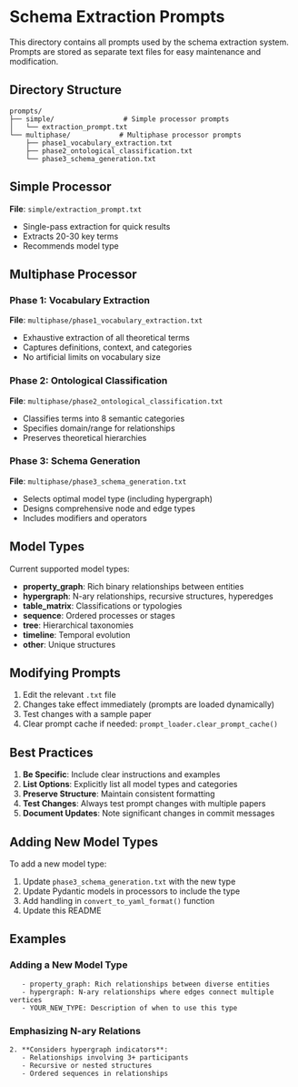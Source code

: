 # Schema Extraction Prompts

This directory contains all prompts used by the schema extraction system. Prompts are stored as separate text files for easy maintenance and modification.

## Directory Structure

```
prompts/
├── simple/                 # Simple processor prompts
│   └── extraction_prompt.txt
└── multiphase/            # Multiphase processor prompts
    ├── phase1_vocabulary_extraction.txt
    ├── phase2_ontological_classification.txt
    └── phase3_schema_generation.txt
```

## Simple Processor

**File**: `simple/extraction_prompt.txt`
- Single-pass extraction for quick results
- Extracts 20-30 key terms
- Recommends model type

## Multiphase Processor

### Phase 1: Vocabulary Extraction
**File**: `multiphase/phase1_vocabulary_extraction.txt`
- Exhaustive extraction of all theoretical terms
- Captures definitions, context, and categories
- No artificial limits on vocabulary size

### Phase 2: Ontological Classification  
**File**: `multiphase/phase2_ontological_classification.txt`
- Classifies terms into 8 semantic categories
- Specifies domain/range for relationships
- Preserves theoretical hierarchies

### Phase 3: Schema Generation
**File**: `multiphase/phase3_schema_generation.txt`
- Selects optimal model type (including hypergraph)
- Designs comprehensive node and edge types
- Includes modifiers and operators

## Model Types

Current supported model types:
- **property_graph**: Rich binary relationships between entities
- **hypergraph**: N-ary relationships, recursive structures, hyperedges
- **table_matrix**: Classifications or typologies
- **sequence**: Ordered processes or stages
- **tree**: Hierarchical taxonomies
- **timeline**: Temporal evolution
- **other**: Unique structures

## Modifying Prompts

1. Edit the relevant `.txt` file
2. Changes take effect immediately (prompts are loaded dynamically)
3. Test changes with a sample paper
4. Clear prompt cache if needed: `prompt_loader.clear_prompt_cache()`

## Best Practices

1. **Be Specific**: Include clear instructions and examples
2. **List Options**: Explicitly list all model types and categories
3. **Preserve Structure**: Maintain consistent formatting
4. **Test Changes**: Always test prompt changes with multiple papers
5. **Document Updates**: Note significant changes in commit messages

## Adding New Model Types

To add a new model type:
1. Update `phase3_schema_generation.txt` with the new type
2. Update Pydantic models in processors to include the type
3. Add handling in `convert_to_yaml_format()` function
4. Update this README

## Examples

### Adding a New Model Type
```text
   - property_graph: Rich relationships between diverse entities
   - hypergraph: N-ary relationships where edges connect multiple vertices
   - YOUR_NEW_TYPE: Description of when to use this type
```

### Emphasizing N-ary Relations
```text
2. **Considers hypergraph indicators**:
   - Relationships involving 3+ participants
   - Recursive or nested structures
   - Ordered sequences in relationships
```